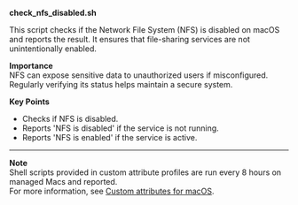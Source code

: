 **check_nfs_disabled.sh**

This script checks if the Network File System (NFS) is disabled on macOS and reports the result. It ensures that file-sharing services are not unintentionally enabled.

**Importance**  
NFS can expose sensitive data to unauthorized users if misconfigured. Regularly verifying its status helps maintain a secure system.

**Key Points**  
- Checks if NFS is disabled.  
- Reports 'NFS is disabled' if the service is not running.  
- Reports 'NFS is enabled' if the service is active.

---

**Note**  
Shell scripts provided in custom attribute profiles are run every 8 hours on managed Macs and reported.  
For more information, see [Custom attributes for macOS](https://learn.microsoft.com/en-us/mem/intune/apps/macos-shell-scripts#custom-attributes-for-macos).
